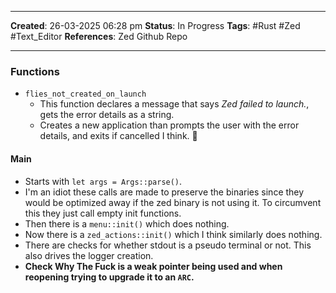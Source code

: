 _____
**Created**: 26-03-2025 06:28 pm
**Status**: In Progress
**Tags**: #Rust #Zed #Text_Editor
**References**: Zed Github Repo
______

### Functions
- `flies_not_created_on_launch`
	- This function declares a message that says *Zed failed to launch.*, gets the error details as a string.
	- Creates a new application than prompts the user with the error details, and exits if cancelled I think. 🤔

#### Main
- Starts with `let args = Args::parse()`.
-  I'm an idiot these calls are made to preserve the binaries since they would be optimized away if the zed binary is not using it. To circumvent this they just call empty init functions.
- Then there is a `menu::init()` which does nothing.
- Now there is a `zed_actions::init()` which I think similarly does nothing.
- There are checks for whether stdout is a pseudo terminal or not. This also drives the logger creation.
- **Check Why The Fuck is a weak pointer being used and when reopening trying to upgrade it to an `ARC`.**